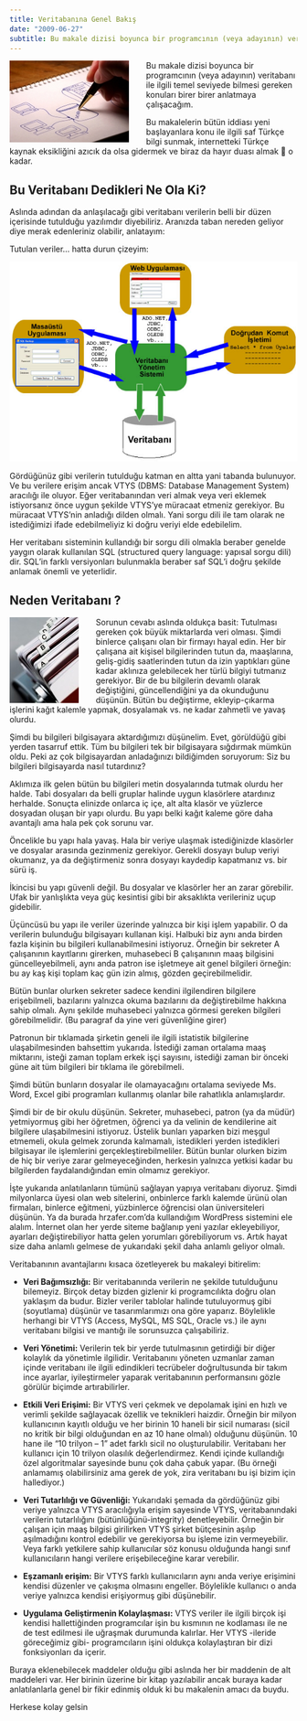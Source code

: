 ```yaml
---
title: Veritabanına Genel Bakış
date: "2009-06-27"
subtitle: Bu makale dizisi boyunca bir programcının (veya adayının) veritabanı ile ilgili temel seviyede bilmesi gereken konuları birer birer anlatmaya çalışacağım.
---
```



<img align="left" style="margin-right: 30px;margin-bottom: 0px;"  src="img/blog/database-design.jpg">

Bu makale dizisi boyunca bir programcının (veya adayının) veritabanı ile ilgili temel seviyede bilmesi gereken konuları birer birer anlatmaya çalışacağım.

Bu makalelerin bütün iddiası yeni başlayanlara konu ile ilgili saf Türkçe bilgi sunmak, internetteki Türkçe kaynak eksikliğini azıcık da olsa gidermek ve biraz da hayır duası almak 🙂 o kadar.

## Bu Veritabanı Dedikleri Ne Ola Ki?

Aslında adından da anlaşılacağı gibi veritabanı verilerin belli bir düzen içerisinde tutulduğu yazılımdır diyebiliriz. Aranızda taban nereden geliyor diye merak edenleriniz olabilir, anlatayım:

Tutulan veriler… hatta durun çizeyim:

![](img/blog/vt-01.jpg)

Gördüğünüz gibi verilerin tutulduğu katman en altta yani tabanda bulunuyor. Ve bu verilere erişim ancak VTYS (DBMS: Database Management System) aracılığı ile oluyor. Eğer veritabanından veri almak veya veri eklemek istiyorsanız önce uygun şekilde VTYS’ye müracaat etmeniz gerekiyor. Bu müracaat VTYS’nin anladığı dilden olmalı. Yani sorgu dili ile tam olarak ne istediğimizi ifade edebilmeliyiz ki doğru veriyi elde edebilelim.

Her veritabanı sisteminin kullandığı bir sorgu dili olmakla beraber genelde yaygın olarak kullanılan SQL (structured query language: yapısal sorgu dili) dir. SQL’in farklı versiyonları bulunmakla beraber saf SQL’i doğru şekilde anlamak önemli ve yeterlidir.

## Neden Veritabanı ?


<img align="left" style="margin-right: 30px;margin-bottom: 0px;"  src="img/blog/database-indexed-folder.jpg">

Sorunun cevabı aslında oldukça basit: Tutulması gereken çok büyük miktarlarda veri olması. Şimdi binlerce çalışanı olan bir firmayı hayal edin. Her bir çalışana ait kişisel bilgilerinden tutun da, maaşlarına, geliş-gidiş saatlerinden tutun da izin yaptıkları güne kadar aklınıza gelebilecek her türlü bilgiyi tutmanız gerekiyor. Bir de bu bilgilerin devamlı olarak değiştiğini, güncellendiğini ya da okunduğunu düşünün. Bütün bu değiştirme, ekleyip-çıkarma işlerini kağıt kalemle yapmak, dosyalamak vs. ne kadar zahmetli ve yavaş olurdu.

Şimdi bu bilgileri bilgisayara aktardığımızı düşünelim. Evet, görüldüğü gibi yerden tasarruf ettik. Tüm bu bilgileri tek bir bilgisayara sığdırmak mümkün oldu. Peki az çok bilgisayardan anladağınızı bildiğimden soruyorum: Siz bu bilgileri bilgisayarda nasıl tutardınız?

Aklımıza ilk gelen bütün bu bilgileri metin dosyalarında tutmak olurdu her halde. Tabi dosyaları da belli gruplar halinde uygun klasörlere atardınız herhalde. Sonuçta elinizde onlarca iç içe, alt alta klasör ve yüzlerce dosyadan oluşan bir yapı olurdu. Bu yapı belki kağıt kaleme göre daha avantajlı ama hala pek çok sorunu var.

Öncelikle bu yapı hala yavaş. Hala bir veriye ulaşmak istediğinizde klasörler ve dosyalar arasında gezinmeniz gerekiyor. Gerekli dosyayı bulup veriyi okumanız, ya da değiştirmeniz sonra dosyayı kaydedip kapatmanız vs. bir sürü iş.

İkincisi bu yapı güvenli değil. Bu dosyalar ve klasörler her an zarar görebilir. Ufak bir yanlışlıkta veya güç kesintisi gibi bir aksaklıkta verileriniz uçup gidebilir.

Üçüncüsü bu yapı ile veriler üzerinde yalnızca bir kişi işlem yapabilir. O da verilerin bulunduğu bilgisayarı kullanan kişi. Halbuki biz aynı anda birden fazla kişinin bu bilgileri kullanabilmesini istiyoruz. Örneğin bir sekreter A çalışanının kayıtlarını girerken, muhasebeci B çalışanının maaş bilgisini güncelleyebilmeli, aynı anda patron ise işletmeye ait genel bilgileri örneğin: bu ay kaş kişi toplam kaç gün izin almış, gözden geçirebilmelidir.

Bütün bunlar olurken sekreter sadece kendini ilgilendiren bilgilere erişebilmeli, bazılarını yalnızca okuma bazılarını da değiştirebilme hakkına sahip olmalı. Aynı şekilde muhasebeci yalnızca görmesi gereken bilgileri görebilmelidir. (Bu paragraf da yine veri güvenliğine girer)

Patronun bir tıklamada şirketin geneli ile ilgili istatistik bilgilerine ulaşabilmesinden bahsettim yukarıda. İstediği zaman ortalama maaş miktarını, isteği zaman toplam erkek işçi sayısını, istediği zaman bir önceki güne ait tüm bilgileri bir tıklama ile görebilmeli.

Şimdi bütün bunların dosyalar ile olamayacağını ortalama seviyede Ms. Word, Excel gibi programları kullanmış olanlar bile rahatlıkla anlamışlardır.

Şimdi bir de bir okulu düşünün. Sekreter, muhasebeci, patron (ya da müdür) yetmiyormuş gibi her öğretmen, öğrenci ya da velinin de kendilerine ait bilgilere ulaşabilmesini istiyoruz. Üstelik bunları yaparken bizi meşgul etmemeli, okula gelmek zorunda kalmamalı, istedikleri yerden istedikleri bilgisayar ile işlemlerini gerçekleştirebilmeliler. Bütün bunlar olurken bizim de hiç bir veriye zarar gelmeyeceğinden, herkesin yalnızca yetkisi kadar bu bilgilerden faydalandığından emin olmamız gerekiyor.

İşte yukarıda anlatılanların tümünü sağlayan yapıya veritabanı diyoruz. Şimdi milyonlarca üyesi olan web sitelerini, onbinlerce farklı kalemde ürünü olan firmaları, binlerce eğitmeni, yüzbinlerce öğrencisi olan üniversiteleri düşünün. Ya da burada hrzafer.com’da kullandığım WordPress sistemini ele alalım. İnternet olan her yerde siteme bağlanıp yeni yazılar ekleyebiliyor, ayarları değiştirebiliyor hatta gelen yorumları görebiliyorum vs.  Artık hayat size daha anlamlı gelmese de yukarıdaki şekil daha anlamlı geliyor olmalı.

Veritabanının avantajlarını kısaca özetleyerek bu makaleyi bitirelim:


- **Veri Bağımsızlığı:** Bir veritabanında verilerin ne şekilde tutulduğunu bilemeyiz. Birçok detay bizden gizlenir ki programcılıkta doğru olan yaklaşım da budur. Bizler veriler tablolar halinde tutuluyormuş gibi (soyutlama) düşünür ve tasarımlarımızı ona göre yaparız. Böylelikle herhangi bir VTYS (Access, MySQL, MS SQL, Oracle vs.) ile aynı veritabanı bilgisi ve mantığı ile sorunsuzca çalışabiliriz.

- **Veri Yönetimi:** Verilerin tek bir yerde tutulmasının getirdiği bir diğer kolaylık da yönetimle ilgilidir. Veritabanını yöneten uzmanlar zaman içinde veritabanı ile ilgili edindikleri tecrübeler doğrultusunda bir takım ince ayarlar, iyileştirmeler yaparak veritabanının performansını gözle görülür biçimde artırabilirler.

- **Etkili Veri Erişimi:** Bir VTYS veri çekmek ve depolamak işini en hızlı ve verimli şekilde sağlayacak özellik ve teknikleri haizdir. Örneğin bir milyon kullanıcının kayıtlı olduğu ve her birinin 10 haneli bir sicil numarası (sicil no kritik bir bilgi olduğundan en az 10 hane olmalı) olduğunu düşünün. 10 hane ile “10 trilyon – 1” adet farklı sicil no oluşturulabilir. Veritabanı her kullanıcı için 10 trilyon olasılık değerlendirmez. Kendi içinde kullandığı özel algoritmalar sayesinde bunu çok daha çabuk yapar. (Bu örneği anlamamış olabilirsiniz ama gerek de yok, zira veritabanı bu işi bizim için hallediyor.)

- **Veri Tutarlılığı ve Güvenliği:** Yukarıdaki şemada da gördüğünüz gibi veriye yalnızca VTYS aracılığıyla erişim sayesinde VTYS, veritabanındaki verilerin tutarlılığını (bütünlüğünü-integrity) denetleyebilir. Örneğin bir çalışan için maaş bilgisi girilirken VTYS şirket bütçesinin aşılıp aşılmadığını kontrol edebilir ve gerekiyorsa bu işleme izin vermeyebilir. Veya farklı yetkilere sahip kullanıcılar söz konusu olduğunda hangi sınıf kullanıcıların hangi verilere erişebileceğine karar verebilir.

- **Eşzamanlı erişim:** Bir VTYS farklı kullanıcıların aynı anda veriye erişimini kendisi düzenler ve çakışma olmasını engeller. Böylelikle kullanıcı o anda veriye yalnızca kendisi erişiyormuş gibi düşünebilir.

- **Uygulama Geliştirmenin Kolaylaşması:** VTYS veriler ile ilgili birçok işi kendisi hallettiğinden programcılar işin bu kısmının ne kodlaması ile ne de test edilmesi ile uğraşmak durumunda kalırlar. Her VTYS -ileride göreceğimiz gibi- programcıların işini oldukça kolaylaştıran bir dizi fonksiyonları da içerir.

Buraya eklenebilecek maddeler olduğu gibi aslında her bir maddenin de alt maddeleri var. Her birinin üzerine bir kitap yazılabilir ancak buraya kadar anlatılanlarla genel bir fikir edinmiş olduk ki bu makalenin amacı da buydu.

Herkese kolay gelsin
